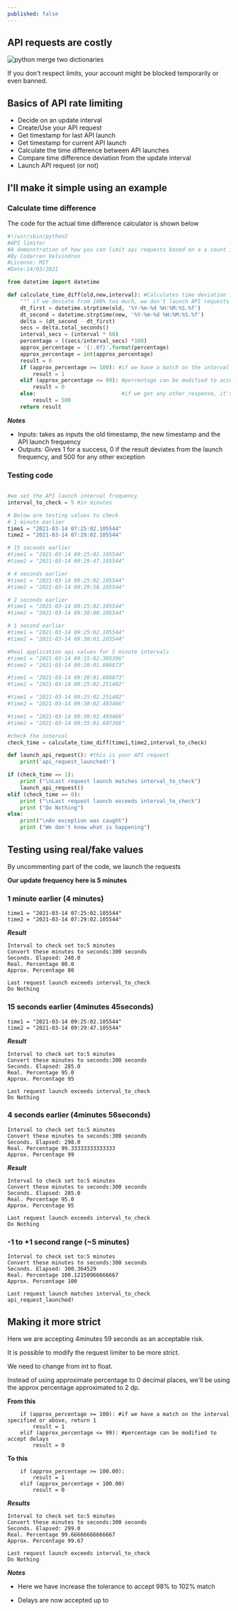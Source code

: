 ```yaml
---
published: false
---
```

## API requests are costly

![python merge two dictionaries](https://github.com/codarrenvelvindron/codarrenvelvindron.github.io/raw/master/images/python-logo.png)

If you don't respect limits, your account might be blocked temporarily or even banned.

## Basics of API rate limiting
- Decide on an update interval
- Create/Use your API request
- Get timestamp for last API launch
- Get timestamp for current API launch
- Calculate the time difference between API launches
- Compare time difference deviation from the update interval
- Launch API request (or not)

## I'll make it simple using an example
### Calculate time difference
The code for the actual time difference calculator is shown below

```python
#!/usr/sbin/python3
#API limiter
#A demonstration of how you can limit api requests based on a a count in minutes
#By Codarren Velvindron
#License: MIT
#Date:14/03/2021

from datetime import datetime

def calculate_time_diff(old,new,interval): #Calculates time deviation from interval
    """ if we deviate from 100% too much, we don't launch API requests """
    dt_first = datetime.strptime(old, '%Y-%m-%d %H:%M:%S.%f')
    dt_second = datetime.strptime(new, '%Y-%m-%d %H:%M:%S.%f')
    delta = (dt_second - dt_first)
    secs = delta.total_seconds()
    interval_secs = (interval * 60)
    percentage = ((secs/interval_secs) *100)
    approx_percentage = '{:.0f}'.format(percentage)
    approx_percentage = int(approx_percentage)
    result = 0
    if (approx_percentage >= 100): #if we have a match on the interval specified or above, return 1
        result = 1
    elif (approx_percentage <= 99): #percentage can be modified to accept delays
        result = 0
    else:                           #if we got any other response, it's considered as an exception
        result = 500 
    return result
```

***Notes***
- Inputs: takes as inputs the old timestamp, the new timestamp and the API launch frequency
- Outputs: Gives 1 for a success, 0 if the result deviates from the launch frequency, and 500 for any other exception

### Testing code
```python

#we set the API launch interval frequency
interval_to_check = 5 #in minutes

# Below are testing values to check
# 1 minute earlier
time1 = "2021-03-14 07:25:02.105544"
time2 = "2021-03-14 07:29:02.105544"

# 15 seconds earlier
#time1 = "2021-03-14 09:25:02.105544"
#time2 = "2021-03-14 09:29:47.105544"

# 4 seconds earlier
#time1 = "2021-03-14 09:25:02.105544"
#time2 = "2021-03-14 09:29:58.105544"

# 2 seconds earlier
#time1 = "2021-03-14 09:25:02.105544"
#time2 = "2021-03-14 09:30:00.105544"

# 1 second earlier
#time1 = "2021-03-14 09:25:02.105544"
#time2 = "2021-03-14 09:30:01.105544"

#Real application api values for 5 minute intervals
#time1 = "2021-03-14 09:15:02.385396"
#time2 = "2021-03-14 09:20:01.886873"

#time1 = "2021-03-14 09:20:01.886873"
#time2 = "2021-03-14 09:25:02.251402"

#time1 = "2021-03-14 09:25:02.251402"
#time2 = "2021-03-14 09:30:02.493466"

#time1 = "2021-03-14 09:30:02.493466"
#time2 = "2021-03-14 09:35:01.607366"

#check the interval
check_time = calculate_time_diff(time1,time2,interval_to_check)

def launch_api_request(): #this is your API request
    print('api_request_launched!')

if (check_time == 1):
    print ("\nLast request launch matches interval_to_check")
    launch_api_request()
elif (check_time == 0):
    print ("\nLast request launch exceeds interval_to_check")
    print ("Do Nothing")
else:
    print("\nAn exception was caught")
    print ("We don't know what is happening")
```

## Testing using real/fake values
By uncommenting part of the code, we launch the requests

**Our update frequency here is 5 minutes**

### 1 minute earlier (4 minutes)
```
time1 = "2021-03-14 07:25:02.105544"
time2 = "2021-03-14 07:29:02.105544"
```
***Result***
```
Interval to check set to:5 minutes
Convert these minutes to seconds:300 seconds
Seconds. Elapsed: 240.0
Real. Percentage 80.0
Approx. Percentage 80

Last request launch exceeds interval_to_check
Do Nothing
```

### 15 seconds earlier (4minutes 45seconds)
```
time1 = "2021-03-14 09:25:02.105544"
time2 = "2021-03-14 09:29:47.105544"

```

***Result***
```
Interval to check set to:5 minutes
Convert these minutes to seconds:300 seconds
Seconds. Elapsed: 285.0
Real. Percentage 95.0
Approx. Percentage 95

Last request launch exceeds interval_to_check
Do Nothing

```

### 4 seconds earlier (4minutes 56seconds)
```
Interval to check set to:5 minutes
Convert these minutes to seconds:300 seconds
Seconds. Elapsed: 298.0
Real. Percentage 99.33333333333333
Approx. Percentage 99

```

***Result***
```
Interval to check set to:5 minutes
Convert these minutes to seconds:300 seconds
Seconds. Elapsed: 285.0
Real. Percentage 95.0
Approx. Percentage 95

Last request launch exceeds interval_to_check
Do Nothing

```


### -1 to +1 second range (~5 minutes)
```
Interval to check set to:5 minutes
Convert these minutes to seconds:300 seconds
Seconds. Elapsed: 300.364529
Real. Percentage 100.12150966666667
Approx. Percentage 100

Last request launch matches interval_to_check
api_request_launched!
```

## Making it more strict
Here we are accepting 4minutes 59 seconds as an acceptable risk.

It is possible to modify the request limiter to be more strict.

We need to change from int to float.

Instead of using approximate percentage to 0 decimal places, we'll be using the approx percentage approximated to 2 dp.

**From this**

```
    if (approx_percentage >= 100): #if we have a match on the interval specified or above, return 1
        result = 1
    elif (approx_percentage <= 99): #percentage can be modified to accept delays
        result = 0
```

**To this**

```
    if (approx_percentage >= 100.00):
        result = 1
    elif (approx_percentage < 100.00)
        result = 0
```

***Results***
```
Interval to check set to:5 minutes
Convert these minutes to seconds:300 seconds
Seconds. Elapsed: 299.0
Real. Percentage 99.66666666666667
Approx. Percentage 99.67

Last request launch exceeds interval_to_check
Do Nothing
```

***Notes***

- Here we have increase the tolerance to accept 98% to 102% match

- Delays are now accepted up to
